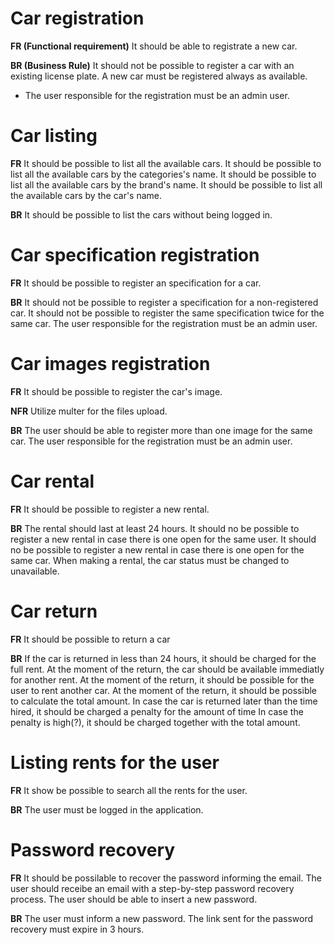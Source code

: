  # Car registration

 **FR (Functional requirement)**
 It should be able to registrate a new car.

 **BR (Business Rule)**
 It should not be possible to register a car with an existing license plate.
 A new car must be registered always as available.
 * The user responsible for the registration must be an admin user.


 # Car listing

 **FR**
 It should be possible to list all the available cars.
 It should be possible to list all the available cars by the categories's name.
 It should be possible to list all the available cars by the brand's name.
 It should be possible to list all the available cars by the car's name.

 **BR**
 It should be possible to list the cars without being logged in.


 # Car specification registration

 **FR**
 It should be possible to register an specification for a car.

 **BR**
 It should not be possible to register a specification for a non-registered car.
 It should not be possible to register the same specification twice for the same car.
 The user responsible for the registration must be an admin user.


 # Car images registration

 **FR**
 It should be possible to register the car's image.

 **NFR**
 Utilize multer for the files upload.

 **BR**
 The user should be able to register more than one image for the same car.
 The user responsible for the registration must be an admin user.


 # Car rental

 **FR**
 It should be possible to register a new rental.

 **BR**
 The rental should last at least 24 hours.
 It should no be possible to register a new rental in case there is one open for the same user.
 It should no be possible to register a new rental in case there is one open for the same car.
 When making a rental, the car status must be changed to unavailable.

 # Car return

 **FR**
 It should be possible to return a car

 **BR**
 If the car is returned in less than 24 hours, it should be charged for the full rent.
 At the moment of the return, the car should be available immediatly for another rent.
 At the moment of the return, it should be possible for the user to rent another car.
 At the moment of the return, it should be possible to calculate the total amount.
 In case the car is returned later than the time hired, it should be charged a penalty for the amount of time
 In case the penalty is high(?), it should be charged together with the total amount.

 # Listing rents for the user

 **FR**
 It show be possible to search all the rents for the user.

 **BR**
 The user must be logged in the application.

 # Password recovery

 **FR**
 It should be possilable to recover the password informing the email.
 The user should receibe an email with a step-by-step password recovery process.
 The user should be able to insert a new password.

 **BR**
 The user must inform a new password.
 The link sent for the password recovery must expire in 3 hours.
